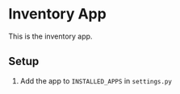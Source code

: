 # Inventory App

This is the inventory app.

## Setup

1. Add the app to `INSTALLED_APPS` in `settings.py`
